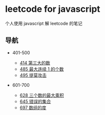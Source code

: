 # leetcode for javascript

个人使用 javascript 解 leetcode 的笔记

## 导航

- 401-500
    + [414 第三大的数](401-500/414.md)
    + [485 最大连续 1 的个数](401-500/485.md)
    + [495 提莫攻击](401-500/495.md)

- 601-700
    + [628 三个数的最大乘积](601-700/628.md)
    + [645 错误的集合](601-700/645.md)
    + [697 数组的度](601-700/697.md)